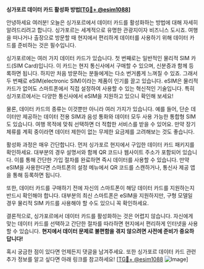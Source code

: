 **싱가포르 데이터 카드 활성화 방법[[TG💪+ @esim1088](https://t.me/s/esim1088)]**

안녕하세요 여러분! 오늘은 싱가포르에서 데이터 카드를 활성화하는 방법에 대해 자세히 알려드리려고 합니다. 싱가포르는 세계적으로 유명한 관광지이자 비즈니스 도시죠. 여행을 떠나거나 출장으로 방문할 때 현지에서 편리하게 데이터를 사용하기 위해 데이터 카드를 준비하는 것은 필수입니다.

싱가포르에는 여러 가지 데이터 카드가 있습니다. 첫 번째로는 일반적인 물리적 SIM 카드(SIM Card)입니다. 이 카드는 현지 통신사에서 구매할 수 있으며, 신분증과 함께 등록하면 됩니다. 하지만 처음 방문하는 분들에게는 다소 번거롭게 느껴질 수 있죠. 그래서 두 번째로 eSIM(electronic SIM)이라는 제품이 인기를 끌고 있습니다. eSIM은 물리적 카드가 없어도 스마트폰에서 직접 설정하여 사용할 수 있는 혁신적인 기술입니다. 특히 싱가포르에서는 다양한 통신사에서 eSIM을 지원하고 있으니 확인해 보세요!

물론, 데이터 카드의 종류는 이것뿐만 아니라 여러 가지가 있습니다. 예를 들어, 단순 데이터만 제공하는 데이터 전용 SIM과 음성 통화와 데이터 모두 사용 가능한 통합형 SIM도 있습니다. 여행 목적에 맞춰 선택하면 더 적합한 서비스를 받을 수 있어요. 만약 장기 체류를 계획 중이라면 데이터 제한이 없는 무제한 요금제를 고려해보는 것도 좋습니다.

활성화 과정은 매우 간단합니다. 먼저 싱가포르 현지에서 구입한 데이터 카드 패키지를 확인하세요. 대부분의 경우 설명서와 함께 QR 코드나 웹사이트 주소가 포함되어 있습니다. 이를 통해 간단한 가입 절차를 완료하면 즉시 데이터를 사용할 수 있습니다. 만약 eSIM을 사용한다면 스마트폰의 설정 메뉴에서 QR 코드를 스캔하거나, 통신사 제공 앱을 통해 등록하면 됩니다.

또한, 데이터 카드를 구매하기 전에 자신의 스마트폰이 해당 데이터 카드를 지원하는지 반드시 확인해야 합니다. 대부분의 최신 스마트폰은 eSIM을 지원하지만, 구형 모델일 경우 물리적 SIM 카드를 사용해야 할 수도 있으니 꼭 확인하세요.

결론적으로, 싱가포르에서 데이터 카드를 활성화하는 것은 어렵지 않습니다. 자신에게 맞는 데이터 카드를 선택하고 간단한 절차를 따라하면 현지에서 편리하게 인터넷을 사용할 수 있습니다. **현지에서 데이터 문제로 불편함을 겪지 않으려면 사전에 준비가 중요하답니다!**

혹시 궁금한 점이 있다면 언제든지 댓글을 남겨주세요. 또한 싱가포르 데이터 카드 관련 추가 정보를 알고 싶다면 아래 링크를 참고하세요! [[TG💪+ @esim1088](https://t.me/s/esim1088) ![Image](https://i.postimg.cc/Y0z9fWf4/image.png)]